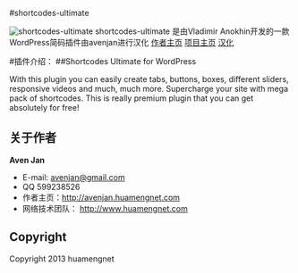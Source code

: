 #shortcodes-ultimate

 ![shortcodes-ultimate](http://gndev.info/wp-content/uploads/2013/08/shortcodes1.jpg)
shortcodes-ultimate 是由Vladimir Anokhin开发的一款WordPress简码插件由avenjan进行汉化
[作者主页](http://gndev.info/) 
[项目主页](http://gndev.info/shortcodes-ultimate/)
[汉化](http://aven.zhluo.com/)

#插件介绍：
##Shortcodes Ultimate for WordPress

With this plugin you can easily create tabs, buttons, boxes, different sliders, responsive videos and much, much more. Supercharge your site with mega pack of shortcodes. This is really premium plugin that you can get absolutely for free!

## 关于作者

**Aven Jan**

+ E-mail: avenjan@gmail.com
+ QQ 599238526
+ 作者主页：<http://avenjan.huamengnet.com>
+ 网络技术团队： <http://www.huamengnet.com>


## Copyright 

Copyright 2013 huamengnet 
